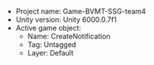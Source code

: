 <!-- UNITY CODE ASSIST INSTRUCTIONS START -->
- Project name: Game-BVMT-SSG-team4
- Unity version: Unity 6000.0.7f1
- Active game object:
  - Name: CreateNotification
  - Tag: Untagged
  - Layer: Default
<!-- UNITY CODE ASSIST INSTRUCTIONS END -->